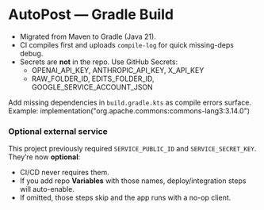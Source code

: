# AutoPost — Gradle Build

- Migrated from Maven to Gradle (Java 21).
- CI compiles first and uploads `compile-log` for quick missing-deps debug.
- Secrets are **not** in the repo. Use GitHub Secrets:
  - OPENAI_API_KEY, ANTHROPIC_API_KEY, X_API_KEY
  - RAW_FOLDER_ID, EDITS_FOLDER_ID, GOOGLE_SERVICE_ACCOUNT_JSON

Add missing dependencies in `build.gradle.kts` as compile errors surface.
Example:
implementation("org.apache.commons:commons-lang3:3.14.0")

### Optional external service
This project previously required `SERVICE_PUBLIC_ID` and `SERVICE_SECRET_KEY`. They’re now **optional**:
- CI/CD never requires them.
- If you add repo **Variables** with those names, deploy/integration steps will auto-enable.
- If omitted, those steps skip and the app runs with a no-op client.
